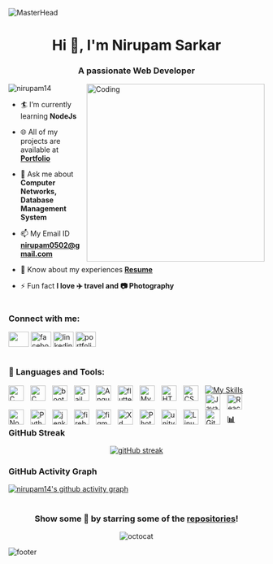 <!-- HEADER -->
![MasterHead](https://animated-gif-creator.com/images/01/custom-logo-design-for-your-business-knb-logos_76.gif)
<h1 align="center">Hi 👋, I'm Nirupam Sarkar</h1>
<h3 align="center">A passionate Web Developer</h3>

<img align="right" alt="Coding" width="350" src="https://media.giphy.com/media/VTtANKl0beDFQRLDTh/giphy.gif">

<p align="left"> <img src="https://komarev.com/ghpvc/?username=nirupam14&label=Profile%20views&color=0e75b6&style=flat" alt="nirupam14" /> </p>

- 🏄‍ I’m currently learning **NodeJs**

- 🌐 All of my projects are available at [**Portfolio**](https://nirupamsarkar172.wixsite.com/nirupam-sarkar)

- 💬 Ask me about **Computer Networks, Database Management System**

- 📫  My Email ID **nirupam0502@gmail.com**

- 📄 Know about my experiences [**Resume**](https://drive.google.com/file/d/14jJ-9hxw4CDAkKer8wsd49Us-Hg-N8P-/view?usp=sharing)

- ⚡ Fun fact **I love ✈️ travel and 📷 Photography**


#


<h3 align="left"> Connect with me:</h3>

<p align="left">

<a href="https://codepen.io/nirupam14" target="blank"><img align="center" src="https://cdn.jsdelivr.net/gh/devicons/devicon/icons/codepen/codepen-plain.svg" height="30" width="40" /></a>
<a href="https://fb.com/https://www.facebook.com/profile.php?id=100067236035390" target="blank"><img align="center" src="https://cdn.jsdelivr.net/gh/devicons/devicon/icons/facebook/facebook-original.svg" alt="facebook" height="30" width="40" /></a>
<a href="https://www.linkedin.com/in/nirupamsarkarr/" target="blank"><img align="center" src="https://cdn.jsdelivr.net/gh/devicons/devicon/icons/linkedin/linkedin-original.svg" alt="linkedin" height="30" width="40" /></a>
<a href="/https://nirupamsarkar172.wixsite.com/nirupam-sarkar" target="blank"><img align="center" src="https://cdn.jsdelivr.net/gh/devicons/devicon/icons/polygon/polygon-original.svg" alt="portfolio" height="30" width="40" /></a>
<!-- <a href="https://instagram.com/lense.story" target="blank"><img align="center" src="https://icons8.com/icon/32323/instagram" alt="lense.story" height="30" width="40" /></a>
<a href="https://www.hackerrank.com/https://www.hackerrank.com/12019009001265_b?hr_r=1" target="blank"><img align="center" src="https://raw.githubusercontent.com/rahuldkjain/github-profile-readme-generator/master/src/images/icons/Social/hackerrank.svg" alt="https://www.hackerrank.com/12019009001265_b?hr_r=1" height="30" width="40" /></a> -->
</p>


#


<h3 align="left">🧰 Languages and Tools:</h3>

[![My Skills](https://skillicons.dev/icons?i=powershell,wordpress,unity)](https://github.com/heyValdemar)
<img align="left" alt="C" width="30px" style="padding-right:10px;" src="https://cdn.jsdelivr.net/gh/devicons/devicon/icons/c/c-original.svg" />
<img align="left" alt="C" width="30px" style="padding-right:10px;" src="https://cdn.jsdelivr.net/gh/devicons/devicon/icons/vscode/vscode-original.svg" />
<img align="left" alt="bootstrap" width="30px" style="padding-right:10px;" src="https://cdn.jsdelivr.net/gh/devicons/devicon/icons/bootstrap/bootstrap-original-wordmark.svg" />
<img align="left" alt="tailwind" width="30px" style="padding-right:10px;" src="https://cdn.jsdelivr.net/gh/devicons/devicon/icons/tailwindcss/tailwindcss-plain.svg" />
<img align="left" alt="Angular" width="30px" style="padding-right:10px;" src="https://cdn.jsdelivr.net/gh/devicons/devicon/icons/angularjs/angularjs-plain.svg" />
<img align="left" alt="flutter" width="30px" style="padding-right:10px;" src="https://cdn.jsdelivr.net/gh/devicons/devicon/icons/flutter/flutter-original.svg" />
<img align="left" alt="MySQL" width="30px" style="padding-right:10px;" src="https://cdn.jsdelivr.net/gh/devicons/devicon/icons/mysql/mysql-original-wordmark.svg" />
<img align="left" alt="HTML" width="30px" style="padding-right:10px;" src="https://cdn.jsdelivr.net/gh/devicons/devicon/icons/html5/html5-plain.svg" />
<img align="left" alt="CSS" width="30px" style="padding-right:10px;" src="https://cdn.jsdelivr.net/gh/devicons/devicon/icons/css3/css3-plain.svg" />
<img align="left" alt="JavaScript" width="30px" style="padding-right:10px;" src="https://cdn.jsdelivr.net/gh/devicons/devicon/icons/javascript/javascript-plain.svg" />
<img align="left" alt="React" width="30px" style="padding-right:10px;" src="https://cdn.jsdelivr.net/gh/devicons/devicon/icons/react/react-original.svg" />
<img align="left" alt="NodeJS" width="30px" style="padding-right:10px;" src="https://cdn.jsdelivr.net/gh/devicons/devicon/icons/nodejs/nodejs-original.svg" />
<img align="left" alt="Python" width="30px" style="padding-right:10px;" src="https://cdn.jsdelivr.net/gh/devicons/devicon/icons/python/python-plain.svg" />
<img align="left" alt="jenkins" width="30px" style="padding-right:10px;" src="https://cdn.jsdelivr.net/gh/devicons/devicon/icons/jenkins/jenkins-original.svg" />
<img align="left" alt="firebase" width="30px" style="padding-right:10px;" src="https://cdn.jsdelivr.net/gh/devicons/devicon/icons/firebase/firebase-plain.svg" />
<img align="left" alt="figma" width="30px" style="padding-right:10px;" src="https://cdn.jsdelivr.net/gh/devicons/devicon/icons/figma/figma-original.svg" />
<img align="left" alt="Xd" width="30px" style="padding-right:10px;" src="https://cdn.jsdelivr.net/gh/devicons/devicon/icons/xd/xd-plain.svg" />
<img align="left" alt="Photoshop" width="30px" style="padding-right:10px;" src="https://cdn.jsdelivr.net/gh/devicons/devicon/icons/photoshop/photoshop-plain.svg" />
<img align="left" alt="unity" width="30px" style="padding-right:10px;" src="https://cdn.jsdelivr.net/gh/devicons/devicon/icons/unity/unity-original.svg" />
<img align="left" alt="Linux" width="30px" style="padding-right:10px;" src="https://cdn.jsdelivr.net/gh/devicons/devicon/icons/linux/linux-original.svg" />
<img align="left" alt="Git" width="30px" style="padding-right:10px;" src="https://cdn.jsdelivr.net/gh/devicons/devicon/icons/git/git-original.svg" />
<br />


#



### 📊 GitHub Streak
<div align="center">

[![gitHub streak](https://github-readme-streak-stats.herokuapp.com?user=nirupam14&hide_border=true&date_format=M%20j%5B%2C%20Y%5D&background=DD272700&stroke=ff4658&ring=ff4658&fire=ffed46&currStreakNum=ff4658&sideNums=ff4658&currStreakLabel=ff4658&sideLabels=ff4658&dates=ff4658)](https://github.com/nirupam14)

</div>

### GitHub Activity Graph
[![nirupam14's github activity graph](https://github-readme-activity-graph.cyclic.app/graph?username=nirupam14&color=4658ff&line=ff4658&hide_title=true&hide_border=true&theme=github-compact&point=4658ff)](https://github.com/nirupam14)

<div align="center">


#


### Show some 💜 by starring some of the [repositories](https://github.com/nirupam14?tab=repositories)!

![octocat](https://user-images.githubusercontent.com/10498744/210113490-e2fad07f-4488-4da8-a656-b9abbdd8cb26.gif)

</div>

![footer](https://user-images.githubusercontent.com/10498744/210157572-1fca0242-8af2-46a6-bfa3-666ffd40ebde.svg)


#


